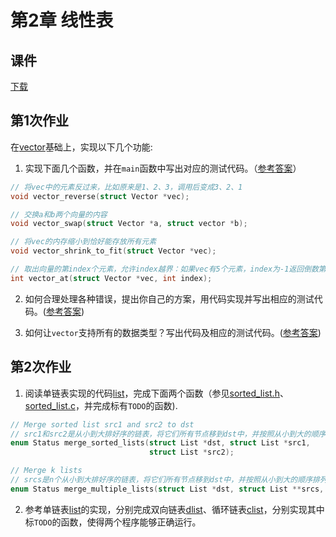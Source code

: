 # 第2章 线性表

## 课件

[下载](https://github.com/hanjianwei/datastructure/raw/master/chap2/chap2.ppt)

## 第1次作业

在[vector](https://github.com/hanjianwei/datastructure/tree/e8193613dd5466ee75a47ea19ac992f8fa560e1d/chap2/vector)基础上，实现以下几个功能:

1. 实现下面几个函数，并在`main`函数中写出对应的测试代码。（[参考答案](https://github.com/hanjianwei/datastructure/tree/master/chap2/vector/vector.c#L139-L163)）

~~~ c
// 将vec中的元素反过来，比如原来是1、2、3，调用后变成3、2、1
void vector_reverse(struct Vector *vec);

// 交换a和b两个向量的内容
void vector_swap(struct Vector *a, struct vector *b);

// 将vec的内存缩小到恰好能存放所有元素
void vector_shrink_to_fit(struct Vector *vec);

// 取出向量的第index个元素，允许index越界：如果vec有5个元素，index为-1返回倒数第一个，index为5返回第一个，即越界时从向量另一边开始数
int vector_at(struct Vector *vec, int index);
~~~

2. 如何合理处理各种错误，提出你自己的方案，用代码实现并写出相应的测试代码。([参考答案](https://github.com/hanjianwei/datastructure/tree/master/chap2/vector))

3. 如何让`vector`支持所有的数据类型？写出代码及相应的测试代码。([参考答案](https://github.com/hanjianwei/datastructure/tree/master/chap2/generic_vector))

## 第2次作业

1. 阅读单链表实现的代码[list](./list/)，完成下面两个函数（参见[sorted_list.h](./list/sorted_list.h)、[sorted_list.c](./list/sorted_list.c)，并完成标有`TODO`的函数).
~~~ c
// Merge sorted list src1 and src2 to dst
// src1和src2是从小到大排好序的链表，将它们所有节点移到dst中，并按照从小到大的顺序排列
enum Status merge_sorted_lists(struct List *dst, struct List *src1,
                               struct List *src2);

// Merge k lists
// srcs是n个从小到大排好序的链表，将它们所有节点移到dst中，并按照从小到大的顺序排列
enum Status merge_multiple_lists(struct List *dst, struct List **srcs, int n);
~~~
2. 参考单链表[list](./list/)的实现，分别完成双向链表[dlist](./dlist)、循环链表[clist](./clist)，分别实现其中标`TODO`的函数，使得两个程序能够正确运行。
